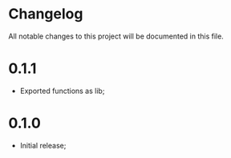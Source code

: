 # Changelog

All notable changes to this project will be documented in this file.

# 0.1.1

- Exported functions as lib;

# 0.1.0

- Initial release;
